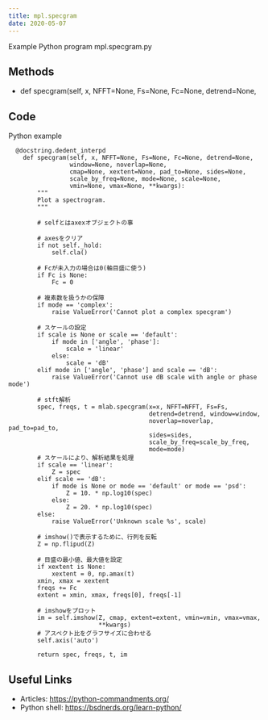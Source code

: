 ```yaml
---
title: mpl.specgram
date: 2020-05-07
---
```

Example Python program mpl.specgram.py


## Methods

* def specgram(self, x, NFFT=None, Fs=None, Fc=None, detrend=None,

## Code

Python example

      @docstring.dedent_interpd
        def specgram(self, x, NFFT=None, Fs=None, Fc=None, detrend=None,
                     window=None, noverlap=None,
                     cmap=None, xextent=None, pad_to=None, sides=None,
                     scale_by_freq=None, mode=None, scale=None,
                     vmin=None, vmax=None, **kwargs):
            """
            Plot a spectrogram.
            """
    
            # selfとはaxexオブジェクトの事
    
            # axesをクリア
            if not self._hold:
                self.cla()
    
            # Fcが未入力の場合は0(軸目盛に使う)
            if Fc is None:
                Fc = 0
    
            # 複素数を扱うかの保障
            if mode == 'complex':
                raise ValueError('Cannot plot a complex specgram')
    
            # スケールの設定
            if scale is None or scale == 'default':
                if mode in ['angle', 'phase']:
                    scale = 'linear'
                else:
                    scale = 'dB'
            elif mode in ['angle', 'phase'] and scale == 'dB':
                raise ValueError('Cannot use dB scale with angle or phase mode')
    
            # stft解析
            spec, freqs, t = mlab.specgram(x=x, NFFT=NFFT, Fs=Fs,
                                           detrend=detrend, window=window,
                                           noverlap=noverlap, pad_to=pad_to,
                                           sides=sides,
                                           scale_by_freq=scale_by_freq,
                                           mode=mode)
            # スケールにより、解析結果を処理
            if scale == 'linear':
                Z = spec
            elif scale == 'dB':
                if mode is None or mode == 'default' or mode == 'psd':
                    Z = 10. * np.log10(spec)
                else:
                    Z = 20. * np.log10(spec)
            else:
                raise ValueError('Unknown scale %s', scale)
    
            # imshow()で表示するために、行列を反転
            Z = np.flipud(Z)
    
            # 目盛の最小値、最大値を設定
            if xextent is None:
                xextent = 0, np.amax(t)
            xmin, xmax = xextent
            freqs += Fc
            extent = xmin, xmax, freqs[0], freqs[-1]
    
            # imshowをプロット
            im = self.imshow(Z, cmap, extent=extent, vmin=vmin, vmax=vmax,
                             **kwargs)
            # アスペクト比をグラフサイズに合わせる
            self.axis('auto')
    
            return spec, freqs, t, im

## Useful Links

- Articles: https://python-commandments.org/
- Python shell: https://bsdnerds.org/learn-python/
